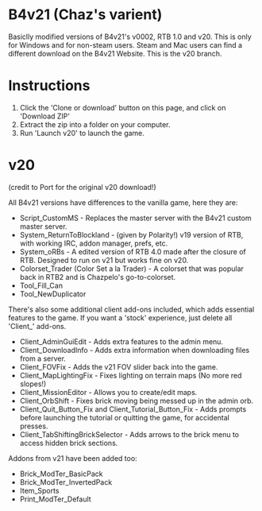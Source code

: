 # B4v21 (Chaz's varient)
Basiclly modified versions of B4v21's v0002, RTB 1.0 and v20.
This is only for Windows and for non-steam users. Steam and Mac users can find a different download on the B4v21 Website.
This is the v20 branch.

# Instructions
1) Click the 'Clone or download' button on this page, and click on 'Download ZIP'
2) Extract the zip into a folder on your computer.
3) Run 'Launch v20' to launch the game.

# v20
(credit to Port for the original v20 download!)

All B4v21 versions have differences to the vanilla game, here they are:

* Script_CustomMS - Replaces the master server with the B4v21 custom master server.
* System_ReturnToBlockland - (given by Polarity!) v19 version of RTB, with working IRC, addon manager, prefs, etc.
* System_oRBs - A edited version of RTB 4.0 made after the closure of RTB. Designed to run on v21 but works fine on v20.
* Colorset_Trader (Color Set a la Trader) - A colorset that was popular back in RTB2 and is Chazpelo's go-to-colorset.
* Tool_Fill_Can
* Tool_NewDuplicator

There's also some additional client add-ons included, which adds essential features to the game. If you want a 'stock' experience, just delete all 'Client_' add-ons.

* Client_AdminGuiEdit - Adds extra features to the admin menu.
* Client_DownloadInfo - Adds extra information when downloading files from a server.
* Client_FOVFix - Adds the v21 FOV slider back into the game.
* Client_MapLightingFix - Fixes lighting on terrain maps (No more red slopes!)
* Client_MissionEditor - Allows you to create/edit maps.
* Client_OrbShift - Fixes brick moving being messed up in the admin orb.
* Client_Quit_Button_Fix and Client_Tutorial_Button_Fix - Adds prompts before launching the tutorial or quitting the game, for accidental presses.
* Client_TabShiftingBrickSelector - Adds arrows to the brick menu to access hidden brick sections.

Addons from v21 have been added too:

* Brick_ModTer_BasicPack
* Brick_ModTer_InvertedPack
* Item_Sports
* Print_ModTer_Default
